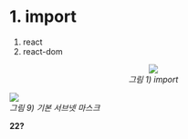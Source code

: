# 1. import

1) react
2) react-dom

<p align="center">
  <img src="../images/IP_1.png"><br>
  <em>그림 1) import</em>
</p>



</p>


<img src="../images/IP_9.png"><br>
<em>그림 9) 기본 서브넷 마스크</em>

</p>


**22?**


